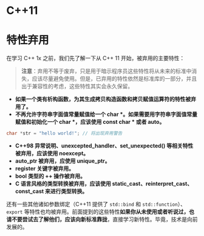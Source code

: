 # C++11

# 特性弃用

在学习 C++ 1x 之前，我们先了解一下从 C++ 11 开始，被弃用的主要特性：

> **注意**：弃用不等于废弃，只是用于暗示程序员这些特性将从未来的标准中消失，应该尽量避免使用。但是，已弃用的特性依然是标准库的一部分，并且出于兼容性的考虑，这些特性其实会永久保留。

- **如果一个类有析构函数，为其生成拷贝构造函数和拷贝赋值运算符的特性被弃用了。**
- **不再允许字符串字面值常量赋值给一个 char \*。如果需要用字符串字面值常量赋值和初始化一个 char \*，应该使用 const char \* 或者 auto。**

```cpp
char *str = "hello world!"; // 将出现弃用警告
```

- **C++98 异常说明、unexcepted_handler、set_unexpected() 等相关特性被弃用，应该使用 noexcept。**
- **auto_ptr 被弃用，应使用 unique_ptr。**
- **register 关键字被弃用。**
- **bool 类型的 ++ 操作被弃用。**
- **C 语言风格的类型转换被弃用，应该使用 static_cast、reinterpret_cast、const_cast 来进行类型转换。**

还有一些其他诸如参数绑定（C++11 提供了 `std::bind` 和 `std::function`）、`export` 等特性也均被弃用。前面提到的这些特性**如果你从未使用或者听说过，也请不要尝试去了解他们，应该向新标准靠拢**，直接学习新特性。毕竟，技术是向前发展的。
